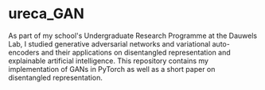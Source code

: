# ureca_GAN

As part of my school's Undergraduate Research Programme at the Dauwels Lab, I studied generative adversarial networks and variational auto-encoders and their applications on disentangled representation and explainable artificial intelligence. This repository contains my implementation of GANs in PyTorch as well as a short paper on disentangled representation.
